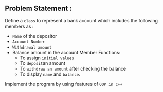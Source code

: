 ## Problem Statement :

Define a `class` to represent a bank account which includes the following members as :

- `Name` of the depositor
- `Account Number`
- `Withdrawal amount`
- Balance amount in the account Member Functions:
   - To assign `initial values`
   - To `deposit`an amount
   - To `withdraw an amount` after checking the balance
   - To display `name` and `balance`.

Implement the program by using features of `OOP in C++`
